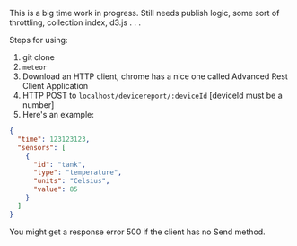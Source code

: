 This is a big time work in progress. Still needs publish logic, some sort of throttling, collection index, d3.js . . .

Steps for using:

1. git clone
2. `meteor`
3. Download an HTTP client, chrome has a nice one called Advanced Rest Client Application
4. HTTP POST to `localhost/devicereport/:deviceId` [deviceId must be a number]
5. Here's an example:

```json
{
  "time": 123123123,
  "sensors": [
    {
      "id": "tank",
      "type": "temperature",
      "units": "Celsius",
      "value": 85
    }
  ]
}
```

You might get a response error 500 if the client has no Send method.
